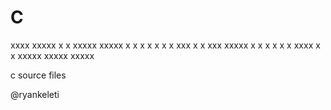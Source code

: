 # C

   xxxx        xxxxx  x  x      xxxxx  xxxxx
  x            x      x  x      x      x
  x            xxx    x  x      xxx    xxxxx
  x            x      x  x      x          x
   xxxx        x      x  xxxxx  xxxxx  xxxxx

c source files

@ryankeleti

